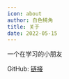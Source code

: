 ```yaml
---
icon: about
author: 白色犄角
title: 关于
date: 2022-05-15
---
```




一个在学习的小朋友

   GitHub: [链接](https://www.github.com/00D2)
